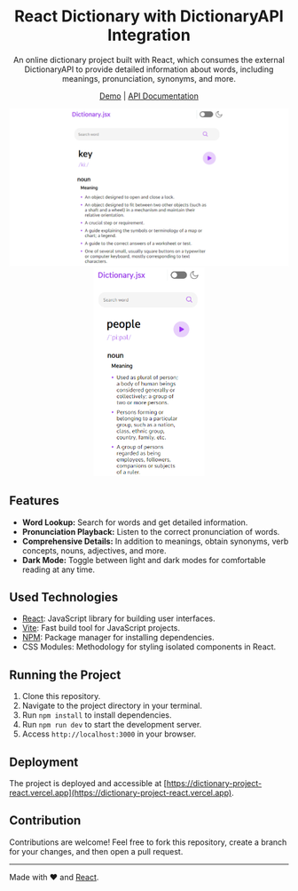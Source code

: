 <div align="center">
  
  # React Dictionary with DictionaryAPI Integration

  An online dictionary project built with React, which consumes the external DictionaryAPI to provide detailed information about words, including meanings, pronunciation, synonyms, and more.

  [Demo](https://dictionary-project-react.vercel.app) | [API Documentation](https://dictionaryapi.dev/)

  <div align="center" gap="5">
  <img src="/src/assets/tela-desktop.png" alt="Desktop Screenshot" width="660" heigth="300"/>
  <img src="/src/assets/tela-mobile.png" alt="Mobile Screenshot" width="200" />
</div>
</div>

## Features

- **Word Lookup:** Search for words and get detailed information.
- **Pronunciation Playback:** Listen to the correct pronunciation of words.
- **Comprehensive Details:** In addition to meanings, obtain synonyms, verb concepts, nouns, adjectives, and more.
- **Dark Mode:** Toggle between light and dark modes for comfortable reading at any time.

## Used Technologies

- [React](https://reactjs.org/): JavaScript library for building user interfaces.
- [Vite](https://vitejs.dev/): Fast build tool for JavaScript projects.
- [NPM](https://www.npmjs.com/): Package manager for installing dependencies.
- CSS Modules: Methodology for styling isolated components in React.

## Running the Project

1. Clone this repository.
2. Navigate to the project directory in your terminal.
3. Run `npm install` to install dependencies.
4. Run `npm run dev` to start the development server.
5. Access `http://localhost:3000` in your browser.

## Deployment

The project is deployed and accessible at [https://dictionary-project-react.vercel.app](https://dictionary-project-react.vercel.app).

## Contribution

Contributions are welcome! Feel free to fork this repository, create a branch for your changes, and then open a pull request.

---

Made with ❤️ and [React](https://reactjs.org/).


